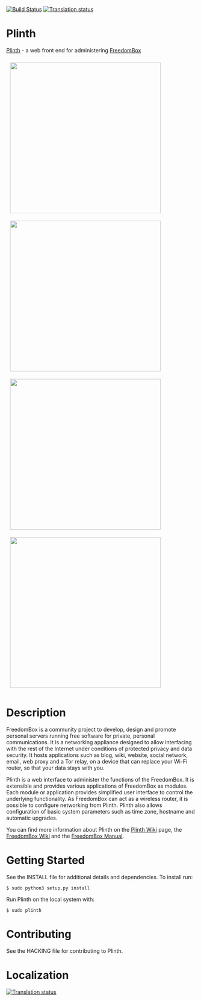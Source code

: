 [![Build Status](https://travis-ci.org/freedombox/Plinth.svg?branch=master)](https://travis-ci.org/freedombox/Plinth)
[![Translation status](https://hosted.weblate.org/widgets/freedombox/-/shields-badge.svg)](https://hosted.weblate.org/engage/freedombox/?utm_source=widget)

# Plinth

[Plinth](https://wiki.debian.org/FreedomBox/Plinth) - a web front end
for administering [FreedomBox](https://freedomboxfoundation.org/)

<img src="https://wiki.debian.org/FreedomBox/Plinth?action=AttachFile&do=get&target=about.png" width="400px" style="float: left; margin: 10px">

<img src="https://wiki.debian.org/FreedomBox/Plinth?action=AttachFile&do=get&target=tor.png" width="400px" style="margin: 10px">

<img src="https://wiki.debian.org/FreedomBox/Plinth?action=AttachFile&do=get&target=firewall.png" width="400px" style="float: left; margin: 10px">

<img src="https://wiki.debian.org/FreedomBox/Plinth?action=AttachFile&do=get&target=owncloud.png" width="400px" style="margin: 10px">

# Description

FreedomBox is a community project to develop, design and promote
personal servers running free software for private, personal
communications.  It is a networking appliance designed to allow
interfacing with the rest of the Internet under conditions of
protected privacy and data security.  It hosts applications such as
blog, wiki, website, social network, email, web proxy and a Tor relay,
on a device that can replace your Wi-Fi router, so that your data
stays with you.

Plinth is a web interface to administer the functions of the
FreedomBox.  It is extensible and provides various applications of
FreedomBox as modules.  Each module or application provides simplified
user interface to control the underlying functionality.  As FreedomBox
can act as a wireless router, it is possible to configure networking
from Plinth.  Plinth also allows configuration of basic system
parameters such as time zone, hostname and automatic upgrades.

You can find more information about Plinth on the
[Plinth Wiki](https://wiki.debian.org/FreedomBox/Plinth) page,
the [FreedomBox Wiki](https://wiki.debian.org/FreedomBox/) and the
[FreedomBox Manual](https://wiki.debian.org/FreedomBox/Manual).

# Getting Started

See the INSTALL file for additional details and dependencies. To install run:

    $ sudo python3 setup.py install

Run Plinth on the local system with:

    $ sudo plinth

# Contributing

See the HACKING file for contributing to Plinth.

# Localization

[![Translation status](https://hosted.weblate.org/widgets/freedombox/-/287x66-white.png)](https://hosted.weblate.org/engage/freedombox/?utm_source=widget)
